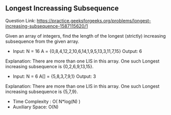 ## Longest Increassing Subsequence 

Question Link: https://practice.geeksforgeeks.org/problems/longest-increasing-subsequence-1587115620/1

Given an array of integers, find the length of the longest (strictly) increasing subsequence from the given array.

- Input:
N = 16
A = {0,8,4,12,2,10,6,14,1,9,5,13,3,11,7,15}
Output: 
6

Explanation:
There are more than one LIS in this array. One such Longest increasing subsequence is {0,2,6,9,13,15}.

- Input:
N = 6
A[] = {5,8,3,7,9,1}
Output: 
3

Explanation:
There are more than one LIS in this array.  One such Longest increasing subsequence is {5,7,9}.

- Time Complexity : O( N*log(N) )
- Auxiliary Space: O(N)